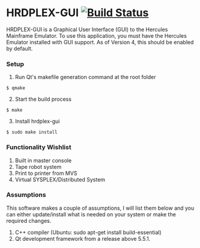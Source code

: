 # HRDPLEX-GUI [![Build Status](https://api.travis-ci.org/Haynie-Research-and-Development/hrdplex-gui.svg?branch=master)](https://travis-ci.org/Haynie-Research-and-Development/hrdplex-gui)
HRDPLEX-GUI is a Graphical User Interface (GUI) to the Hercules Mainframe Emulator. To use this application, you must have the Hercules Emulator installed with GUI support. As of Version 4, this should be enabled by default.


### Setup
1. Run Qt's makefile generation command at the root folder
```
$ qmake
```
2. Start the build process
```
$ make
```
3. Install hrdplex-gui
```
$ sudo make install
```

### Functionality Wishlist
1. Built in master console
2. Tape robot system
3. Print to printer from MVS
4. Virtual SYSPLEX/Distributed System

### Assumptions
This software makes a couple of assumptions, I will list them below and you can either update/install
what is needed on your system or make the required changes. 

1. C++ compiler (Ubuntu: sudo apt-get install build-essential)
2. Qt development framework from a release above 5.5.1.
